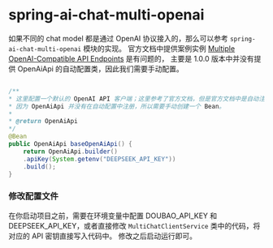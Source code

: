# spring-ai-chat-multi-openai

如果不同的 chat model 都是通过 OpenAI 协议接入的，那么可以参考 `spring-ai-chat-multi-openai` 模块的实现。
官方文档中提供案例实例 [Multiple OpenAI-Compatible API Endpoints](https://docs.spring.io/spring-ai/reference/api/chatclient.html#_multiple_openai_compatible_api_endpoints) 是有问题的，
主要是 1.0.0 版本中并没有提供 OpenAiApi 的自动配置类，因此我们需要手动配置。

```java

/**
* 这里配置一个默认的 OpenAI API 客户端；这里参考了官方文档，但是官方文档中是自动注入 baseOpenAiApi，实际上有问题
* 因为 OpenAiApi 并没有在自动配置中注册，所以需要手动创建一个 Bean。
*
* @return OpenAiApi
*/
@Bean
public OpenAiApi baseOpenAiApi() {
    return OpenAiApi.builder()
    .apiKey(System.getenv("DEEPSEEK_API_KEY"))
    .build();
}
```

### 修改配置文件

在你启动项目之前，需要在环境变量中配置 DOUBAO_API_KEY 和 DEEPSEEK_API_KEY，或者直接修改 `MultiChatClientService` 类中的代码，将对应的 API 密钥直接写入代码中。
修改之后启动运行即可。